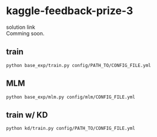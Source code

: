 # kaggle-feedback-prize-3

solution link  
Comming soon.


## train    
```
python base_exp/train.py config/PATH_TO/CONFIG_FILE.yml
```

## MLM  
```
python base_exp/mlm.py config/mlm/CONFIG_FILE.yml
```

## train w/ KD  
```
python kd/train.py config/PATH_TO/CONFIG_FILE.yml
```